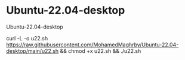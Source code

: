 # Ubuntu-22.04-desktop
Ubuntu-22.04-desktop


curl  -L -o u22.sh https://raw.githubusercontent.com/MohamedMaghrby/Ubuntu-22.04-desktop/main/u22.sh && chmod +x u22.sh && ./u22.sh
